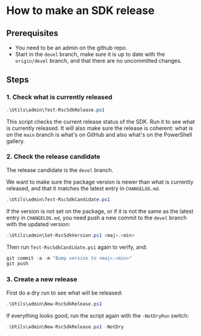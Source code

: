 # How to make an SDK release

## Prerequisites

- You need to be an admin on the github repo.
- Start in the `devel` branch, make sure it is up to date with
  the `origin/devel` branch, and that there are no uncommitted changes.

## Steps

### 1. Check what is currently released

```powershell
.\Utils\admin\Test-RscSdkRelease.ps1
```

This script checks the current
release status of the SDK. Run it to see what is currently released.
It will also make sure the release is coherent: what is on the `main`
branch is what's on GitHub and also what's on the PowerShell gallery.

### 2. Check the release candidate

The release candidate is the `devel` branch.

We want to make sure the package version is newer than what is currently
released, and that it matches the latest entry in `CHANGELOG.md`.

```powershell
.\Utils\admin\Test-RscSdkCandidate.ps1
```

If the version is not set on the package, or if it is not the same as the
latest entry in `CHANGELOG.md`, you need push a new commit to the `devel`
branch with the updated version:

```powershell
.\Utils\admin\Set-RscSdkVersion.ps1 <maj>.<min>
```

Then run `Test-RscSdkCandidate.ps1` again to verify, and:

```powershell
git commit -a -m "Bump version to <maj>.<min>"
git push
```

### 3. Create a new release

First do a dry run to see what will be released:

```powershell
.\Utils\admin\New-RscSdkRelease.ps1
```

If everything looks good, run the script again with the `-NotDryRun` switch:

```powershell
.\Utils\admin\New-RscSdkRelease.ps1 -NotDry
```
